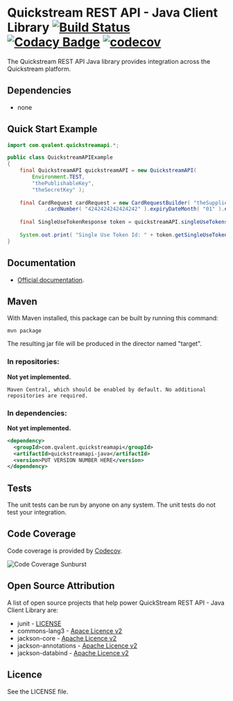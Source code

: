 # Quickstream REST API - Java Client Library [![Build Status](https://travis-ci.org/seanobjames/quickstreamapi-java.svg?branch=master)](https://travis-ci.org/seanobjames/quickstreamapi-java) [![Codacy Badge](https://api.codacy.com/project/badge/Grade/f2b8d03bec4d482ca969c0e3f2354a93)](https://www.codacy.com/app/seanobjames/quickstreamapi-java?utm_source=github.com&amp;utm_medium=referral&amp;utm_content=seanobjames/quickstreamapi-java&amp;utm_campaign=Badge_Grade) [![codecov](https://codecov.io/gh/seanobjames/quickstreamapi-java/branch/master/graph/badge.svg)](https://codecov.io/gh/seanobjames/quickstreamapi-java)

The Quickstream REST API Java library provides integration across the Quickstream platform.

## Dependencies

* none

## Quick Start Example

```java
import com.qvalent.quickstreamapi.*;

public class QuickstreamAPIExample
{
    final QuickstreamAPI quickstreamAPI = new QuickstreamAPI(
        Environment.TEST, 
        "thePublishableKey",
        "theSecretKey" );
        
    final CardRequest cardRequest = new CardRequestBuilder( "theSupplierCode" )
            .cardNumber( "4242424242424242" ).expiryDateMonth( "01" ).expiryDateYear( "2050" ).build()
            
    final SingleUseTokenResponse token = quickstreamAPI.singleUseTokens().generate( cardRequest );
    
    System.out.print( "Single Use Token Id: " + token.getSingleUseTokenId() );
}
```

## Documentation

* [Official documentation](https://quickstream.westpac.com.au/docs/quickstreamapi/v1/).

## Maven

With Maven installed, this package can be built by running this command:

`mvn package`

The resulting jar file will be produced in the director named "target".

### In repositories:

**Not yet implemented.**

`Maven Central, which should be enabled by default. No additional repositories are required.`

### In dependencies:

**Not yet implemented.**

```xml
<dependency>
  <groupId>com.qvalent.quickstreamapi</groupId>
  <artifactId>quickstreamapi-java</artifactId>
  <version>PUT VERSION NUMBER HERE</version>
</dependency>
```

## Tests

The unit tests can be run by anyone on any system. The unit tests do not test your integration. 

## Code Coverage

Code coverage is provided by [Codecov](https://codecov.io).

![Code Coverage Sunburst](https://codecov.io/gh/seanobjames/quickstreamapi-java/branch/master/graphs/sunburst.svg)

## Open Source Attribution

A list of open source projects that help power QuickStream REST API - Java Client Library are:

* junit - [LICENSE](https://github.com/junit-team/junit5/blob/master/LICENSE.md)
* commons-lang3 - [Apace Licence v2](https://github.com/apache/commons-lang/blob/master/LICENSE.txt)
* jackson-core - [Apache Licence v2](http://www.apache.org/licenses/LICENSE-2.0)
* jackson-annotations - [Apache Licence v2](http://www.apache.org/licenses/LICENSE-2.0)
* jackson-databind - [Apache Licence v2](http://www.apache.org/licenses/LICENSE-2.0)

## Licence

See the LICENSE file.
